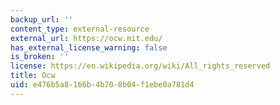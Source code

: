 ```yaml
---
backup_url: ''
content_type: external-resource
external_url: https://ocw.mit.edu/
has_external_license_warning: false
is_broken: ''
license: https://en.wikipedia.org/wiki/All_rights_reserved
title: Ocw
uid: e476b5a8-166b-4b70-8b04-f1ebe0a781d4
---
```

